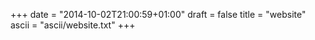 +++
date = "2014-10-02T21:00:59+01:00"
draft = false
title = "website"
ascii = "ascii/website.txt"
+++

